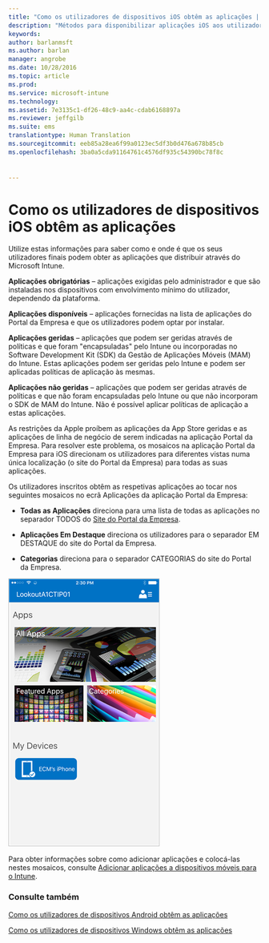 ```yaml
---
title: "Como os utilizadores de dispositivos iOS obtêm as aplicações | Microsoft Intune"
description: "Métodos para disponibilizar aplicações iOS aos utilizadores finais"
keywords: 
author: barlanmsft
ms.author: barlan
manager: angrobe
ms.date: 10/28/2016
ms.topic: article
ms.prod: 
ms.service: microsoft-intune
ms.technology: 
ms.assetid: 7e3135c1-df26-48c9-aa4c-cdab6168897a
ms.reviewer: jeffgilb
ms.suite: ems
translationtype: Human Translation
ms.sourcegitcommit: eeb85a28ea6f99a0123ec5df3b0d476a678b85cb
ms.openlocfilehash: 3ba0a5cda91164761c4576df935c54390bc78f8c


---
```



# <a name="how-your-ios-users-get-their-apps"></a>Como os utilizadores de dispositivos iOS obtêm as aplicações

Utilize estas informações para saber como e onde é que os seus utilizadores finais podem obter as aplicações que distribuir através do Microsoft Intune.

**Aplicações obrigatórias** – aplicações exigidas pelo administrador e que são instaladas nos dispositivos com envolvimento mínimo do utilizador, dependendo da plataforma.

**Aplicações disponíveis** – aplicações fornecidas na lista de aplicações do Portal da Empresa e que os utilizadores podem optar por instalar.

**Aplicações geridas** – aplicações que podem ser geridas através de políticas e que foram "encapsuladas" pelo Intune ou incorporadas no Software Development Kit (SDK) da Gestão de Aplicações Móveis (MAM) do Intune. Estas aplicações podem ser geridas pelo Intune e podem ser aplicadas políticas de aplicação às mesmas.

**Aplicações não geridas** – aplicações que podem ser geridas através de políticas e que não foram encapsuladas pelo Intune ou que não incorporam o SDK de MAM do Intune. Não é possível aplicar políticas de aplicação a estas aplicações.

As restrições da Apple proíbem as aplicações da App Store geridas e as aplicações de linha de negócio de serem indicadas na aplicação Portal da Empresa. Para resolver este problema, os mosaicos na aplicação Portal da Empresa para iOS direcionam os utilizadores para diferentes vistas numa única localização (o site do Portal da Empresa) para todas as suas aplicações.

Os utilizadores inscritos obtêm as respetivas aplicações ao tocar nos seguintes mosaicos no ecrã Aplicações da aplicação Portal da Empresa:

- **Todas as Aplicações** direciona para uma lista de todas as aplicações no separador TODOS do [Site do Portal da Empresa](http://portal.manage.microsoft.com).

- **Aplicações Em Destaque** direciona os utilizadores para o separador EM DESTAQUE do site do Portal da Empresa.

- **Categorias** direciona para o separador CATEGORIAS do site do Portal da Empresa.

 
![Ecrã das aplicações do Portal da Empresa para iOS](./media/ios-cp-app-main-apps-screen.png)

Para obter informações sobre como adicionar aplicações e colocá-las nestes mosaicos, consulte [Adicionar aplicações a dispositivos móveis para o Intune](https://docs.microsoft.com/intune/deploy-use/add-apps-for-mobile-devices-in-microsoft-intune.md).

### <a name="see-also"></a>Consulte também
[Como os utilizadores de dispositivos Android obtêm as aplicações](how-your-android-users-get-their-apps.md)

[Como os utilizadores de dispositivos Windows obtêm as aplicações](how-your-windows-users-get-their-apps.md)



<!--HONumber=Nov16_HO1-->


